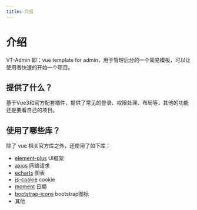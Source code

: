 ```yaml
---
title: 介绍
---
```


# 介绍

VT-Admin 即：vue template for admin，用于管理后台的一个简易模板，可以让使用者快速的开始一个项目。

## 提供了什么？

基于Vue3和官方配套插件，提供了常见的登录、权限处理、布局等，其他的功能还是要看自己的项目。

## 使用了哪些库？

除了 vue 相关官方库之外，还使用了如下库：

 - [element-plus](https://element-plus.org) UI框架
 - [axios](https://axios-http.com/) 网络请求
 - [echarts](https://echarts.apache.org/zh/index.html) 图表
 - [js-cookie](https://github.com/js-cookie/js-cookie/tree/latest#readme) cookie
 - [moment](https://momentjs.com/) 日期
 - [bootstrap-icons](https://icons.getbootstrap.com/) bootstrap图标
 - 其他
